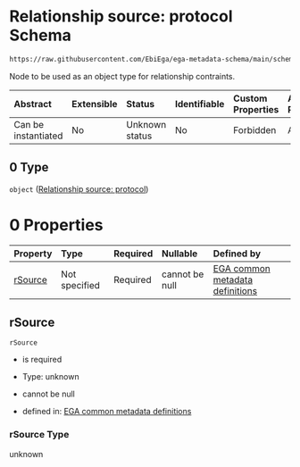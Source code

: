 # Relationship source: protocol Schema

```txt
https://raw.githubusercontent.com/EbiEga/ega-metadata-schema/main/schemas/EGA.protocol.json#/properties/protocolRelationships/items/allOf/1/anyOf/1/allOf/1/anyOf/0
```

Node to be used as an object type for relationship contraints.

| Abstract            | Extensible | Status         | Identifiable | Custom Properties | Additional Properties | Access Restrictions | Defined In                                                                       |
| :------------------ | :--------- | :------------- | :----------- | :---------------- | :-------------------- | :------------------ | :------------------------------------------------------------------------------- |
| Can be instantiated | No         | Unknown status | No           | Forbidden         | Allowed               | none                | [EGA.protocol.json\*](../../../schemas/EGA.protocol.json "open original schema") |

## 0 Type

`object` ([Relationship source: protocol](ega-12-definitions-relationship-source-protocol.md))

# 0 Properties

| Property            | Type          | Required | Nullable       | Defined by                                                                                                                                                                                                                                                       |
| :------------------ | :------------ | :------- | :------------- | :--------------------------------------------------------------------------------------------------------------------------------------------------------------------------------------------------------------------------------------------------------------- |
| [rSource](#rsource) | Not specified | Required | cannot be null | [EGA common metadata definitions](ega-12-definitions-relationship-source-protocol-properties-rsource.md "https://raw.githubusercontent.com/EbiEga/ega-metadata-schema/main/schemas/EGA.common-definitions.json#/definitions/rSourceProtocol/properties/rSource") |

## rSource



`rSource`

*   is required

*   Type: unknown

*   cannot be null

*   defined in: [EGA common metadata definitions](ega-12-definitions-relationship-source-protocol-properties-rsource.md "https://raw.githubusercontent.com/EbiEga/ega-metadata-schema/main/schemas/EGA.common-definitions.json#/definitions/rSourceProtocol/properties/rSource")

### rSource Type

unknown
